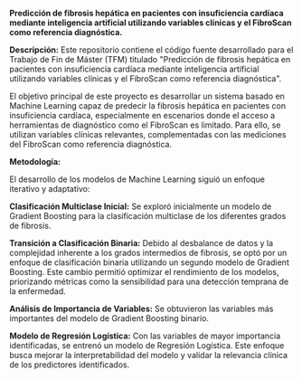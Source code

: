 **Predicción de fibrosis hepática en pacientes con insuficiencia cardíaca mediante inteligencia artificial utilizando variables clínicas y el FibroScan como referencia diagnóstica.**

**Descripción:**
Este repositorio contiene el código fuente desarrollado para el Trabajo de Fin de Máster (TFM) titulado "Predicción de fibrosis hepática en pacientes con insuficiencia cardíaca mediante inteligencia artificial utilizando variables clínicas y el FibroScan como referencia diagnóstica".

El objetivo principal de este proyecto es desarrollar un sistema basado en Machine Learning capaz de predecir la fibrosis hepática en pacientes con insuficiencia cardíaca, especialmente en escenarios donde el acceso a herramientas de diagnóstico como el FibroScan es limitado. Para ello, se utilizan variables clínicas relevantes, complementadas con las mediciones del FibroScan como referencia diagnóstica.

**Metodología:**

El desarrollo de los modelos de Machine Learning siguió un enfoque iterativo y adaptativo:

**Clasificación Multiclase Inicial:** Se exploró inicialmente un modelo de Gradient Boosting para la clasificación multiclase de los diferentes grados de fibrosis.

**Transición a Clasificación Binaria:** Debido al desbalance de datos y la complejidad inherente a los grados intermedios de fibrosis, se optó por un enfoque de clasificación binaria utilizando un segundo modelo de Gradient Boosting. Este cambio permitió optimizar el rendimiento de los modelos, priorizando métricas como la sensibilidad para una detección temprana de la enfermedad.

**Análisis de Importancia de Variables:** Se obtuvieron las variables más importantes del modelo de Gradient Boosting binario.

**Modelo de Regresión Logística:** Con las variables de mayor importancia identificadas, se entrenó un modelo de Regresión Logística. Este enfoque busca mejorar la interpretabilidad del modelo y validar la relevancia clínica de los predictores identificados.
